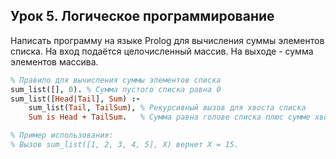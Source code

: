 ## Урок 5. Логическое программирование

Написать программу на языке Prolog для вычисления суммы
элементов списка. На вход подаётся целочисленный массив.
На выходе - сумма элементов массива.

```prolog
% Правило для вычисления суммы элементов списка
sum_list([], 0). % Сумма пустого списка равна 0
sum_list([Head|Tail], Sum) :- 
    sum_list(Tail, TailSum), % Рекурсивный вызов для хвоста списка
    Sum is Head + TailSum.   % Сумма равна голове списка плюс сумме хвоста

% Пример использования:
% Вызов sum_list([1, 2, 3, 4, 5], X) вернет X = 15.
```
